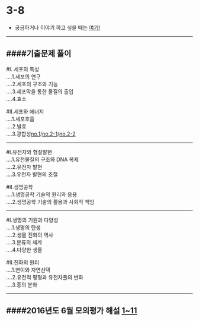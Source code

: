 # 3-8 
* 궁금하거나 이야기 하고 싶을 때는 [여기!](https://padlet.com/dreamkii816/38)

---
####기출문제 풀이     
---

#Ⅰ. 세포의 특성  
....1.세포의 연구     
....2.세포의 구조와 기능     
....3.세포막을 통한 물질의 출입     
....4.효소     

#Ⅱ.세포와 에너지    
....1.세포호흡   
....2.발효  
....3.광합성[no.1](https://www.youtube.com/watch?v=FZRwkdN9gR8)/[no.2-1](https://www.youtube.com/watch?v=vBCRTzYHK6c)/[no.2-2](https://www.youtube.com/watch?v=9uElQTVBT3U&feature=youtu.be)

---

#Ⅰ.유전자와 형질발현  
....1.유전물질의 구조와 DNA 복제  
....2.유전자 발현  
....3.유전자 발현의 조절  

#Ⅱ.생명공학  
....1.생명공학 기술의 원리와 응용  
....2.생명공학 기술의 활용과 사회적 책임  

---

#Ⅰ.생명의 기원과 다양성  
....1.생명의 탄생  
....2.생물 진화의 역사  
....3.분류의 체계  
....4.다양한 생물  

#Ⅱ.진화의 원리  
....1.변이와 자연선택  
....2.유전적 평형과 유전자풀의 변화  
....3.종의 분화  

---
####2016년도 6월 모의평가 해설 [1~11](https://www.youtube.com/watch?v=AylGaRAoKNA)
---
